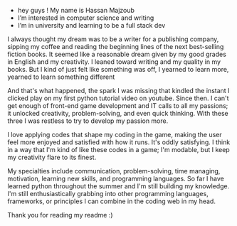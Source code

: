 - hey guys ! My name is Hassan Majzoub
- I’m interested in computer science and writing
- I’m in university and learning to be a full stack dev

I always thought my dream was to be a writer for a publishing company, sipping my coffee and reading the beginning lines of the next best-selling fiction books.
It seemed like a reasonable dream given by my good grades in English and my creativity. 
I leaned toward writing and my quality in my books. But I kind of just felt like something was off, I yearned to learn more, yearned to learn something different


And that's what happened, the spark I was missing that kindled the instant I clicked play on my first python tutorial video on youtube.
Since then. I can't get enough of front-end game development and IT calls to all my passions; it unlocked creativity, problem-solving, and even quick thinking. 
With these three I was restless to try to develop my passion more. 


I love applying codes that shape my coding in the game, making the user feel more enjoyed and satisfied with how it runs.
It's oddly satisfying. I think in a way that I'm kind of like these codes in a game; I'm modable, but I keep my creativity flare to its finest.

My specialties include communication, problem-solving, time managing, motivation, learning new skills, and programming languages. 
So far I have learned python throughout the summer and I'm still building my knowledge. 
I'm still enthusiastically grabbing into other programming languages, frameworks, or principles I can combine in the coding web in my head.

Thank you for reading my readme :)
